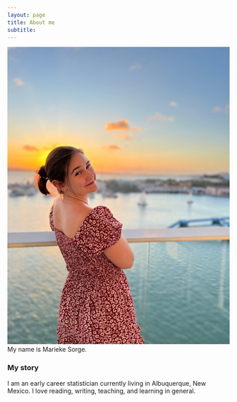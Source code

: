```yaml
---
layout: page
title: About me
subtitle: 
---
```

![This is me](/assets/img/AirBrush_20220309170137.jpg)
My name is Marieke Sorge. 

### My story

I am an early career statistician currently living in Albuquerque, New Mexico. I love reading, writing, teaching, and learning in general. 
